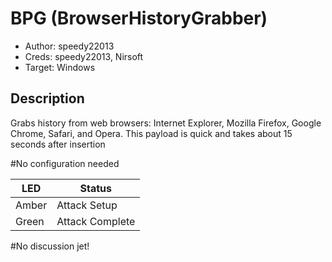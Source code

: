 # BPG (BrowserHistoryGrabber)

* Author: speedy22013
* Creds: speedy22013, Nirsoft
* Target: Windows

## Description

Grabs history from web browsers: Internet Explorer, Mozilla Firefox, Google Chrome, Safari, and Opera. 
This payload is quick and takes about 15 seconds after insertion

#No configuration needed


| LED                | Status                                       |
| ------------------ | -------------------------------------------- |
| Amber              | Attack Setup                                 |
| Green              | Attack Complete                              |

#No discussion jet!

